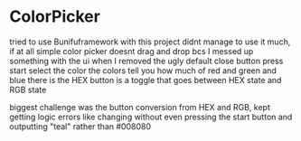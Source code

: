 # ColorPicker
tried to use Bunifuframework with this project
didnt manage to use it much, if at all
simple color picker
doesnt drag and drop bcs I messed up something with the ui when I removed the ugly default close button
press start 
select the color
the colors tell you how much of red and green and blue there is 
the HEX button is a toggle that goes between HEX state and RGB state 

biggest challenge was the button conversion from HEX and RGB, kept getting logic errors like changing without even pressing the start button and outputting "teal" rather than #008080
